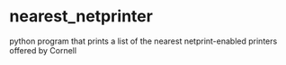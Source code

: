 # nearest_netprinter
python program that prints a list of the nearest netprint-enabled printers offered by Cornell

